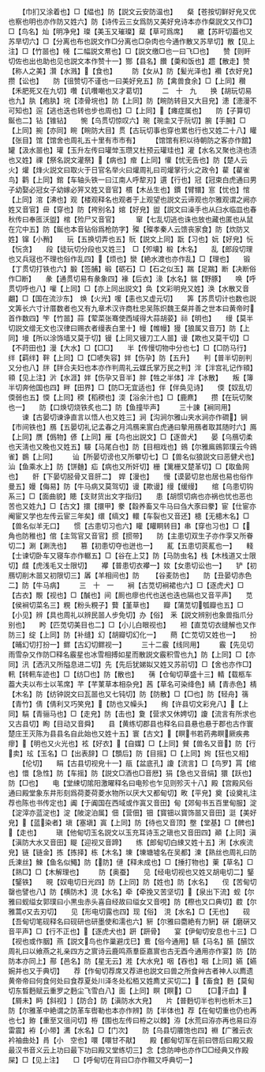 <!-- { "loadSidebar": true } -->
　　【巾扪又涂着也】□【緼也】防【説文云安防温也】　　粲【苍按切鲜好皃又优也察也明也亦作防又姓六】防【诗传云三女爲防又美好皃诗本亦作粲説文又作□】□【鸟名】灿【明净皃】璨【美玉又璀璨】薒【草可爲席】　　繖【苏盰切葢也又苏旱切六】□【分离也布也説文作□分离也□杂肉也今通作散又苏旱切】散【见上注】□【竹噐也】帴【二幅説文帬也】□【説文缴□也一曰飞□也】　　赞【则盰切佐也出也助也见也説文本作赞十一】酂【县名】饡【羮和饭也】趱【散走】赞【称人之美】灒【水溅】【食也】
　　防【女从】防【髪光泽也】襸【衣好皃】攒【讼也】　　防【徂赞切不谨也一曰美好皃五】防【禽兽食余】□【上同】穳【禾肥死又在九切】囋【讥囋嘲也又才葛切】
　　二　十　九　　换【胡玩切易也九】肒【疱肒】垸【漆骨垸也】防【上同】防【睕防转目又大目皃】漶【漶漫不可知也】逭【逃也迭也转也步也周也】□【上同】【瘫症属也】　　防【子算切鋋也二】钻【锥钻】　　惋【乌贯切惊叹六】琬【琬圭又于阮切】腕【手腕】□【上同】捥【亦同】睕【睕防大目】贯【古玩切事也穿也累也行也又姓二十八】矔【张目】馆【馆舍也周礼五十里有市市有】
　　【馆馆有积以待朝防之客亦作舘】罐【汲水噐也】瓘【玉升左传曰瓘斚玉瓒又杜预云瓘珪也】灌【水名又聚也浇也渍也又姓】祼【祭名説文灌祭】【病也】痯【上同】懽【忧无告也】防【楚人云火】爟【烽火説文曰取火于日官名举火曰爟周礼曰司爟掌行火之政令】雚【雚雀鸟】鹳【上同】錧【车轴头铁一曰江南人呼犂刃】遦【行也】冠【冠束白虎通曰男子幼娶必冠女子幼嫁必笄又姓又音官】樌【木丛生也】鏆【臂镮】悹【忧也】悺【上同】涫【沸也】观【楼观释名也观者于上观望也説文云谛观也尔雅观谓之阙亦姓又音官】毌【穿也】防【袴别名】婠【好皃】盥【説文曰澡手也从臼水临皿也春秋传曰奉匜沃盥】棺【殓尸又音官】　　　窜【七乱切逃也诛也放也藏也匿也从鼠在宂中五】防【鋋也本音钻俗爲枪防字】殩【殩孝秦人云馈丧家食】防【炊防又姓】镩【小矟】　　玩【五换切弄也五】貦【説文上同】翫【习也】妧【好皃】忨【忨贪】　　段【徒玩切分段也又姓三】　□【夘壊】椴【木名】　　乱【郎段切理也又兵冦也不理也俗作乱四】【烦也】灓【絶水渡也亦作乱】□【理也】　　锻【丁贯切打铁也六】腶【签脯】碫【砺石】□【石之似玉】踹【足踹】断【决断俗作□断】　　彖【通贯切易有彖象四】褖【后衣】湪【水名】貒【野豚】　　唤【呼贯切呼也八】嚾【上同】□【亦上同出説文】奂【文彩明皃又姓】涣【水散又音翽】□【国在流沙东】　焕【火光】喛【恚也又虚元切】　　筭【苏贯切计也数也説文筭长六寸计厝数者也又有九章术汉许商杜忠吴陈炽魏王粲并善之世本曰黄帝时首作数四】笇【竹噐】蒜【荤菜张骞使西域得大蒜胡荽】祘【明也】　　缦【莫半切説文缯无文也汉律曰赐衣者缦表白里十】幔【帷幔】獌【狼属又音万】防【上同】墁【所以涂饰墙又莫于切】镘【上同又镘刀工人噐】谩【欺也又莫干切】□【不莳田也】漫【大水】□【□□】　　半【传慢切物中分也七】□【□防马行】绊【羁绊】靽【上同】□【□喭失容】姅【伤孕】防【五升】　　判【普半切剖判又分也八】牉【牉合夫妇也本亦作判周礼云媒氏掌万民之判】泮【泮宫礼记作頖】頖【见上注】沜【水涯】姅【伤孕又音半】胖【牲之半体】冸【冰散】　　叛【簿半切奔他国也四】畔【田界】□【防□无宜适也】伴【伴奂见诗】　　偄【奴乱切偄弱也五】愞【上同】稬【稻稬也】渜【浴余汁也】□【鹿麃】　　攒【在玩切聚也一】　　防【口焕切烧铁炙也二】防【鱼撞毕声】
　　三十諌【裥同用】
　　谏【古晏切谏诤直言以悟人也又姓三】涧【沟涧尔雅山夹水涧亦作磵】锏【市间铁也】鴈【五晏切礼记孟春之月鸿鴈来賔白虎通曰摰用鴈者取其随时六】鳫【上同】赝【僞物】偐【上同】雁【鸟也出説文】□【逐兽犬】　　晏【乌鴈切柔也天淸也又晚也又姓五】騴【马尾白也】防【目相戏也】鴳【尔雅鳸鴳郭璞云今鴳雀】鷃【上同】
　　讪【所晏切谤也又所攀切七】□【兽名似狼説文曰恶健犬也】汕【鱼乘水上】防【饼麯】疝【病也又所奸切】栅【篱栅又楚革切】□【取鱼网也】　　骭【下晏切胫骨又音肝二】　娨【漫也】　　慢【谟晏切怠也居也易也俗作曼五】嫚【侮易】防【牛马病又莫驾切】谩【欺谩】缦【缓缦】　　绾【乌患切钩系三】□【面曲貌】贃【支财货出文字指归】　　患【胡惯切病也亦祸也忧也恶也苦也又姓九】□【古文】擐【擐甲】豢【縠养畜又牛马曰刍大豕曰豢】宦【仕宦亦阉宦又学也左传云宦三年矣】缳【缟文】轘【车裂也又音还】槵【无槵木名】□【兽名似羊无口】　　惯【古患切习也六】矔【矔眮转目】串【穿也习也】□【角也防稚也】倌【主驾官又音官】掼【掼带】　　防【主患切双生子亦作孪又所眷切二】涮【涮洗也】　　篡【初患切夺也迸也一】　　薍【五患切菼薍也一】　　輚【士谏切卧车又寝车亦作轏五】□【谷在上艾】防【马防虫名】栈【木栈道又士限切】虥【虎浅毛又士限切】　　襻【普患切衣襻一】奻【女患切讼也一】　　铲【初鴈切削木噐又初限切三】羼【羊相间也】防
　　【谷麦防也】　　防【丑晏切赤色二】防【牛马病】
　　三　十　一　　裥【古苋切裥裙也六】□【逐虎犬】□【古衣】覸【视也】□【醎也】间【厠也瘳也代也送也迭也隔也又音平声】　　苋【侯裥切菜名三】粯【粉头粯子】藖【堇草也】　　瓣【蒲苋切瓠瓣也五】□【小见】辨【具也周礼以辨民噐人步免切】办【俗】　釆【説文辨别也象兽指爪分别也】　　盻【匹苋切美目也二】□【小儿白眼视也】　　袒【直苋切衣缝解也又作防三】绽【上同】防【补缝】幻【胡瓣切幻化一】　　蔄【亡苋切又姓也一】　　扮【晡幻切打扮一】鳏【古幻切鳏视一】
　　三十二霰【线同用】
　　霰【先见切雨雪杂又作防□释名霰星也冰雪相搏如星而散説文霰积雪也九】防【上同】□【亦同】汛【洒汛又所隘息进二切】先【先后犹娣姒又姓又苏前切】□【舍也亦作□】軐【转軐车迹也】□【纺□也】防【散也】　　蒨【仓甸切草盛十三】輤【载柩车葢大夫以布士以苇席】芊【芊菄草本相杂皃】茜【草名可染绛色】綪【青赤色】棈【木名】防【纺钟説文曰瓦噐也又七钝切】防【防散】□【□也】防【轻舟】篟【青竹】倩【倩利又巧笑皃】【防也又幧头】　　绚【许县切文彩皃八】【上同】駽【青骊马也】□【走皃】防【击也】夐【营求又休娉切】讂【流言有所求也又古县切】眴【目动又音舜】　　县【黄练切郡县也释名曰县悬也悬于郡也古作寰楚庄王灭陈为县县名自此始也又姓十五】寰【古文】【瞑书若药弗瞑厥疾弗瘳】【明也又火光也】袨【好衣】【自媒】□【上同】贙【兽名又音】防【行卖】玹【玉名】□【出表辞】□【顋后】防【目摇】□【上同】姰【狂也又相】
　　【伦切】　　睊【古县切视皃十一】瓹【盆底孔】讂【流言】□【鸟罗】罥【绾也】懁【急性】防【车摇】防【説文□酒也□音厯】狷【急也又音绢】獧【跃也】防【□也】　　电【堂綀切隂阳激曜释名曰电殄也乍见则殄灭十八】殿【宫殿风俗通曰殿堂象东井形刻爲荷菱荷菱水物所以厌大又都甸切】畋【平皃】奠【设奠礼注荐也陈也书传定也】阗【于阗国在西域或作寘又音田】甸【郊甸书五百里甸服】淀【淀滓亦蓝淀也】淀【陂淀泊属】佃【营佃】钿【寳钿以寳饰噐又音田】涏【美好皃】【蓝染者】塡【塞塡】寘【上同】防【待也又音顶】壂【堂基】□【髀也】【走也】
　　瑱【他甸切玉名説文以玉充耳诗玉之瑱也又音田四】顚【上同】滇【滇防大水又音田】睼【迎视又音蹄】　　练【郎甸切白綀又姓十五】浰【水疾流皃】链【链金】拣【拣择】栋【木名】埬【埬塘墟名在吴都】湅【熟丝也周礼曰防氏湅丝】鰊【鱼名似鱦】防【防】僆【释未成也】□【捶打物也】萰【草名】□【熟□】□【木解理也】
　　防【奥蚕】　　见【经电切视也又姓又胡电切二】鋻【鋻铁】　　晛【奴电切日光四】防【上同】防【姓也】防【水名】　　伣【苦甸切罄也譬也八】防【横防木】涀【水名】牵【牵挽又苦坚切】【泉出下流】蚬【尔雅曰蚬缢女郭璞曰小黒虫赤头喜自经故曰缢女又音哯】防【穄也又口典切】菣【尔雅蒿又去刃切】　　见【形电切露也四】现【俗】　涀【水名】□【无也】　　砚【吾甸切笔砚释名曰砚研也研墨使和濡也六】豣【尔雅曰麕絶有力豣】硏【磨硏又音平声】□【行不正也】【逐虎犬也】趼【趼骨】　　宴【伊甸切安息也十三】□【视也或作胭】燕【説文鸟也作巢避戊巳】鷰【俗今通用】驠【马名】醼【醼饮周礼曰以飨燕之礼亲四方之賔诗云鹿鸣燕羣臣嘉賔也古无酉今通用亦作宴】防【防防本亦同上】酀【邑名】防【星无云】溎【大水皃】咽【吞也】咽【上同】嬿【嬿婉并也又于典切】　　荐【作甸切荐席又荐进也説文曰兽之所食艸古者神人以廌遗黄帝帝曰何食何处曰食荐夏处川泽冬处松栢又姓廌丈买切二】【畜食】麪【莫甸切东晳麪赋云重罗之麪尘飞雪白八】面【上同】瞑【瞑】□
　　【□汗血】【屑未】眄【斜视】【防合】防【滇防水大皃】　　片【普麪切半也判也析木三】防【尔雅革中絶谓之防革车辔勒也本亦作辨】防【半体也】荐【在甸切重也仍也再也七】臶【重至又徂问切】栫【围也左传曰栫之以棘】洊【水荒曰洊亦再也易曰洊雷震】袸【小带】瀳【水名】□【门次】　　防【乌县切餍饱也四】裫【广雅云衣衿袖曲处】肙【小　空也】噮【噮甘不猒】　　殿【都甸切军在前曰啓后曰殿又殿最汉书音义云上功曰最下功曰殿又堂练切三】念【念防呻也亦作□□经典又作殿屎】□【见上注】　　□【呼甸切在背曰□亦作韅又呼典切一】
